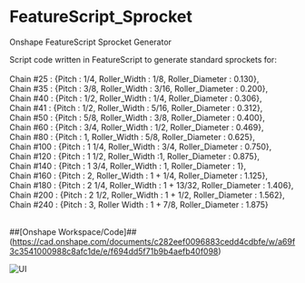 # FeatureScript_Sprocket
Onshape FeatureScript Sprocket Generator

Script code written in FeatureScript to generate standard sprockets for: <br/>    
  Chain #25 : {Pitch : 1/4, Roller_Width : 1/8, Roller_Diameter : 0.130},<br/>
  Chain #35 : {Pitch : 3/8, Roller_Width : 3/16, Roller_Diameter : 0.200},<br/>
  Chain #40 : {Pitch : 1/2, Roller_Width : 1/4, Roller_Diameter : 0.306},<br/>
  Chain #41 : {Pitch : 1/2, Roller_Width : 5/16, Roller_Diameter : 0.312},<br/>
  Chain #50 : {Pitch : 5/8, Roller_Width : 3/8, Roller_Diameter : 0.400},<br/>
  Chain #60 : {Pitch : 3/4, Roller_Width : 1/2, Roller_Diameter : 0.469},<br/>
  Chain #80 : {Pitch : 1, Roller_Width : 5/8, Roller_Diameter : 0.625},<br/>
  Chain #100 : {Pitch : 1 1/4, Roller_Width : 3/4, Roller_Diameter : 0.750},<br/>
  Chain #120 : {Pitch : 1 1/2, Roller_Width :1, Roller_Diameter : 0.875},<br/>
  Chain #140 : {Pitch : 1 3/4, Roller_Width : 1, Roller_Diameter : 1},<br/>
  Chain #160 : {Pitch : 2, Roller_Width : 1 + 1/4, Roller_Diameter : 1.125},<br/>
  Chain #180 : {Pitch : 2 1/4, Roller_Width : 1 + 13/32, Roller_Diameter : 1.406},<br/>
  Chain #200 : {Pitch : 2 1/2, Roller_Width : 1 + 1/2, Roller_Diameter : 1.562},<br/>
  Chain #240 : {Pitch : 3, Roller Width : 1 + 7/8, Roller_Diameter : 1.875} <br/><br/>
  
##[Onshape Workspace/Code]##(https://cad.onshape.com/documents/c282eef0096883cedd4cdbfe/w/a69f3c3541000988c8afc1de/e/f694dd5f71b9b4aefb40f098)
  
![UI](https://i.imgur.com/hqE3lo4.png)
  

